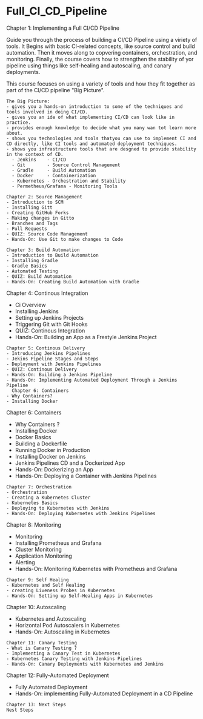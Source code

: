 # Full_CI_CD_Pipeline
Chapter 1: Implementing a Full CI/CD Pipeline

Guide you through the process of building a CI/CD Pipeline using a viriety of tools.  It Begins with basic CI-related concepts, like source control and build automation. Then it moves along to copvering containers,
orchestration, and monitoring.  Finally, the course covers how to strengthen the stability of yor pipeline
using things like self-healing and autoscaling, and canary deployments. 

This course focuses on using a variety of tools and how they fit together as part of the CI/CD pipeline "Big Picture".
```
The Big Picture: 
- gives you a hands-on introduction to some of the techniques and tools involved in doing CI/CD.
- gives you an ide of what implementing CI/CD can look like in practice.
- provides enough knowledge to decide what you many wan tot learn more about. 
- shows you technologies and tools thatyou can use to implement CI and CD directly, like CI tools and automated deployment techniques. 
- shows you infrastructure tools that are desgned to provide stability in the context of CD.
  - Jenkins    - CI/CD
  - Git        - Source Control Management
  - Gradle     - Build Automation
  - Docker     - Containerization
  - Kubernetes - Orchestration and Stability 
  - Permetheus/Grafana - Monitoring Tools
```
```
Chapter 2: Source Management 
- Introduction to SCM
- Installing Gitt
- Creating GitHub Forks
- Making changes in Gitto
- Branches and Tags
- Pull Requests
- QUIZ: Source Code Management 
- Hands-On: Use Git to make changes to Code
```
```
Chapter 3: Build Automation
- Introduction to Build Automation
- Installing Gradle 
- Gradle Basics
- Automated Testing 
- QUIZ: Build Automation
- Hands-On: Creating Build Automation with Gradle
```
Chapter 4: Continous Integration
- Ci Overview
- Installing Jenkins
- Setting up Jenkins Projects
- Triggering Git with Git Hooks
- QUIZ: Continous Integration
- Hands-On: Building an App as a Frestyle Jenkins Project
```
Chapter 5: Continous Delivery
- Introducing Jenkins Pipelines
- Jekins Pipeline Stages and Steps
- Deployment with Jenkins Pipelines
- QUIZ: Continous Delivery
- Hands-On: Building a Jenkins Pipeline
- Hands-On: Implementing Automated Deployment Through a Jenkins Pipeline
  Chapter 6: Containers
- Why Containers?
- Installing Docker
```
Chapter 6: Containers
- Why Containers ?
- Installing Docker
- Docker Basics
- Building a Dockerfile
- Running Docker in Production
- Installing Docker on Jenkins
- Jenkins Pipelines CD and a Dockerized App
- Hands-On: Dockerizing an App
- Hands-On: Deploying a Container with Jenkins Pipelines
```
Chapter 7: Orchestration
- Orchestration
- Creating a Kubernetes Cluster
- Kubernetes Basics
- Deploying to Kubernetes with Jenkins
- Hands-On: Deploying Kubernetes with Jenkins Pipelines
```
Chapter 8: Monitoring 
- Monitoring
- Installing Prometheus and Grafana
- Cluster Monitoring
- Application Monitoring
- Alerting
- Hands-On: Monitoring Kubernetes with Prometheus and Grafana
```
Chapter 9: Self Healing
- Kubernetes and Self Healing
- creating Liveness Probes in Kubernetes
- Hands-On: Setting up Self-Healing Apps in Kubernetes
```
Chapter 10: Autoscaling
- Kubernetes and Autoscaling 
- Horizontal Pod Autoscalers in Kubernetes
- Hands-On: Autoscaling in Kubernetes
```
Chapter 11: Canary Testing 
- What is Canary Testing ?
- Implementing a Canary Test in Kubernetes
- Kubernetes Canary Testing with Jenkins Pipelines 
- Hands-On: Canary Deployments with Kubernetes and Jenkins
```
Chapter 12: Fully-Automated Deployment 
- Fully Automated Deployment 
- Hands-On: implementing Fully-Automated Deployment in a CD Pipeline
```
Chapter 13: Next Steps
Nest Steps
```
```

